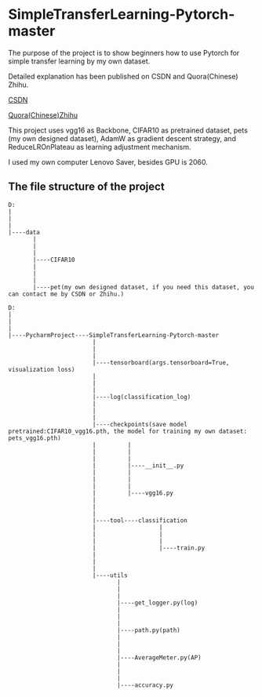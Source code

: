 # SimpleTransferLearning-Pytorch-master

The purpose of the project is to show beginners how to use Pytorch for simple transfer learning by my own dataset.

Detailed explanation has been published on CSDN and Quora(Chinese) Zhihu.

[CSDN](https://blog.csdn.net/XiaoyYidiaodiao/article/details/125127107?spm=1001.2014.3001.5501)

[Quora(Chinese)Zhihu](https://zhuanlan.zhihu.com/p/522597095)


This project uses vgg16 as Backbone, CIFAR10 as pretrained dataset, pets (my own designed dataset), AdamW as gradient descent strategy, and ReduceLROnPlateau as learning adjustment mechanism.

I used my own computer Lenovo Saver, besides GPU is 2060.

## The file structure of the project

```
D:
|
|
|
|----data
       |
       |
       |
       |----CIFAR10
       |
       |
       |
       |----pet(my own designed dataset, if you need this dataset, you can contact me by CSDN or Zhihu.)
       
D:
|
|
|
|----PycharmProject----SimpleTransferLearning-Pytorch-master
                        |
                        |
                        |
                        |----tensorboard(args.tensorboard=True, visualization loss)
                        |
                        |
                        |
                        |----log(classification_log)
                        |
                        |
                        |
                        |----checkpoints(save model pretrained:CIFAR10_vgg16.pth, the model for training my own dataset: pets_vgg16.pth)
                        |         |
                        |         |
                        |         |
                        |         |----__init__.py
                        |         |
                        |         |
                        |         |
                        |         |----vgg16.py
                        |         
                        |
                        |
                        |----tool----classification
                        |                  |
                        |                  |
                        |                  |
                        |                  |----train.py
                        |
                        |
                        |
                        |----utils
                               |
                               |
                               |
                               |----get_logger.py(log)
                               |
                               |
                               |
                               |----path.py(path)
                               |
                               |
                               |
                               |----AverageMeter.py(AP)
                               |
                               |
                               |
                               |----accuracy.py
                          
```
